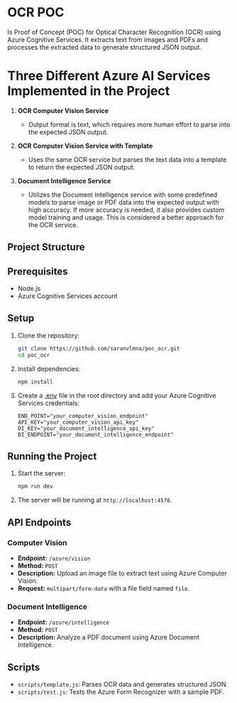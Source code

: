 # OCR POC

Is Proof of Concept (POC) for Optical Character Recognition (OCR) using Azure Cognitive Services. It extracts text from images and PDFs and processes the extracted data to generate structured JSON output.

# Three Different Azure AI Services Implemented in the Project

1. **OCR Computer Vision Service**

   - Output format is text, which requires more human effort to parse into the expected JSON output.

2. **OCR Computer Vision Service with Template**

   - Uses the same OCR service but parses the text data into a template to return the expected JSON output.

3. **Document Intelligence Service**
   - Utilizes the Document Intelligence service with some predefined models to parse image or PDF data into the expected output with high accuracy. If more accuracy is needed, it also provides custom model training and usage. This is considered a better approach for the OCR service.

## Project Structure

## Prerequisites

- Node.js
- Azure Cognitive Services account

## Setup

1. Clone the repository:

   ```sh
   git clone https://github.com/saranvlmna/poc_ocr.git
   cd poc_ocr
   ```

2. Install dependencies:

   ```sh
   npm install
   ```

3. Create a [.env](http://_vscodecontentref_/10) file in the root directory and add your Azure Cognitive Services credentials:
   ```
   END_POINT="your_computer_vision_endpoint"
   API_KEY="your_computer_vision_api_key"
   DI_KEY="your_document_intelligence_api_key"
   DI_ENDPOINT="your_document_intelligence_endpoint"
   ```

## Running the Project

1. Start the server:

   ```sh
   npm run dev
   ```

2. The server will be running at `http://localhost:4578`.

## API Endpoints

### Computer Vision

- **Endpoint:** `/azure/vision`
- **Method:** `POST`
- **Description:** Upload an image file to extract text using Azure Computer Vision.
- **Request:** `multipart/form-data` with a file field named `file`.

### Document Intelligence

- **Endpoint:** `/azure/intelligence`
- **Method:** `POST`
- **Description:** Analyze a PDF document using Azure Document Intelligence.

## Scripts

- `scripts/template.js`: Parses OCR data and generates structured JSON.
- `scripts/test.js`: Tests the Azure Form Recognizer with a sample PDF.
